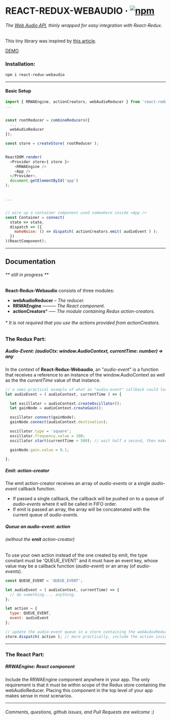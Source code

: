 # REACT-REDUX-WEBAUDIO &middot; [![npm](https://img.shields.io/npm/v/npm.svg)](https://www.npmjs.com/package/react-redux-webaudio)
###### The [Web Audio API](https://developer.mozilla.org/en-US/docs/Web/API/Web_Audio_API), thinly wrapped for easy integration with React-Redux.
This tiny library was inspired by [this article](http://joesul.li/van/react-and-web-audio/).

[DEMO](https://bsaphier.github.io/react-redux-webaudio/examples/public/index.html)

### **Installation:**
```bash
npm i react-redux-webaudio
```

---

#### Basic Setup
```javascript
import { RRWAEngine, actionCreators, webAudioReducer } from 'react-redux-webaudio';
...


const rootReducer = combineReducers({
  ...
  webAudioReducer
});

const store = createStore( rootReducer );


ReactDOM.render(
  <Provider store={ store }>
    <RRWAEngine />
    <App />
  </Provider>,
  document.getElementById('app')
);


...


// wire up a container component used somewhere inside <App />
const Container = connect(
  state => state,
  dispatch => ({
    makeNoise: () => dispatch( actionCreators.emit( audioEvent ) );
  })
)(ReactComponent);
```
---


## **Documentation**
###### \*\* _still in progress_ \*\*


**React-Redux-Webaudio** consists of three modules:
- **webAudioReducer** – *The reducer.*
- **RRWAEngine** –––––– *The React component.*
- **actionCreators**\* ––– *The module containing Redux action-creators.*
######  \* It is not required that you use the actions provided from actionCreators.


### The Redux Part:

##### Audio-Event: **(audioCtx: window.AudioContext, currentTime: number) => any**
In the context of **React-Redux-Webaudio**, an "*audio-event*" is a function that receives a reference to an instance of the window.AudioContext as well as the the *currentTime* value of that instance.

```javascript
// a semi-practical example of what an "audio-event" callback could look like
let audioEvent = ( audioContext, currentTime ) => {

  let oscillator = audioContext.createOscillator();
  let gainNode = audioContext.createGain();

  oscillator.connect(gainNode);
  gainNode.connect(audioContext.destination);

  oscillator.type = 'square';
  oscillator.frequency.value = 100;
  oscillator.start(currentTime + 500); // wait half a second, then make sound.

  gainNode.gain.value = 0.1;

};
```

##### Emit: **action-creator**
The emit action-creator receives an array of *audio-events* or a single *audio-event* callback function.
- If passed a single callback, the callback will be pushed on to a queue of *audio-events* where it will be called in FIFO order.
- If emit is passed an array, the array will be concatenated with the current queue of *audio-events*.

##### Queue an *audio-event*: **action**
###### (without the **emit** action-creator)
To use your own action instead of the one created by emit, the type constant must be 'QUEUE_EVENT' and it must have an event key, whose value may be a callback function (*audio-event*) or an array (of *audio-events*).

```javascript
const QUEUE_EVENT = 'QUEUE_EVENT';

let audioEvent = ( audioContext, currentTime) => {
  // do something.... anything.
};

let action = {
  type: QUEUE_EVENT,
  event: audioEvent
};

// update the audio-event queue in a store containing the webAudioReducer
store.dispatch( action ); // more practically, include the action inside react-redux's connect()
```

---

### The React Part:
##### RRWAEngine: React component
Include the RRWAEngine component anywhere in your app. The only requirement is that it must be within scope of the Redux store containing the webAudioReducer. Placing this component in the top level of your app makes sense in most scenarios.

---


###### *Comments, questions, github issues, and Pull Requests are welcome* :)
